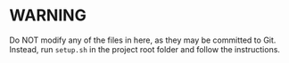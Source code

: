 # WARNING

Do NOT modify any of the files in here, as they may be committed to Git. Instead, run `setup.sh` in the project root folder and follow the instructions.
